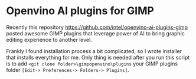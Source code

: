 # Openvino AI plugins for GIMP
Recently this repository https://github.com/intel/openvino-ai-plugins-gimp posted awesome GIMP plugins that leverage 
power of AI to bring graphic editing experience to another level.

Frankly I found installation process a bit complicated, so I wrote installer that installs everything for me.
Only thing is needed after you run this script is to add `<git clone folder>\gimpopenvino\plugins` your GIMP 
plugins folder `[Edit-> Preferences-> Folders-> Plugins]`.


